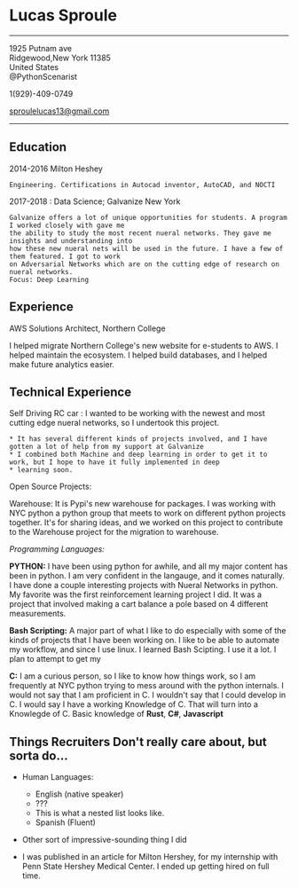 
Lucas Sproule
============

-------------------        ----------------------------
1925 Putnam ave            
Ridgewood,New York 11385   
United States              
@PythonScenarist

1(929)-409-0749

sproulelucas13@gmail.com
-------------------        ---------------------------

Education
---------

2014-2016
     Milton Heshey 

    Engineering. Certifications in Autocad inventor, AutoCAD, and NOCTI

2017-2018
:   Data Science; Galvanize
    New York
    
    Galvanize offers a lot of unique opportunities for students. A program I worked closely with gave me 
    the ability to study the most recent nueral networks. They gave me insights and understanding into
    how these new nueral nets will be used in the future. I have a few of them featured. I got to work 
    on Adversarial Networks which are on the cutting edge of research on nueral networks.
    Focus: Deep Learning

Experience
----------

AWS Solutions Architect, Northern College

I helped migrate Northern College's new website for e-students to AWS.
I helped maintain the ecosystem. I helped build databases, and I helped 
make future analytics easier.


Technical Experience
--------------------

Self Driving RC car
:   I wanted to be working with the newest and most cutting edge nueral networks, so I undertook this project.

    * It has several different kinds of projects involved, and I have gotten a lot of help from my support at Galvanize
    * I combined both Machine and deep learning in order to get it to work, but I hope to have it fully implemented in deep 
    * learning soon.

Open Source Projects:

   Warehouse: It is Pypi's new warehouse for packages.
I was working with NYC python a python group that meets to work on different python projects together. It's for sharing ideas, and we worked on this project to contribute to the Warehouse project for the migration to warehouse. 

*Programming Languages:*


   **PYTHON:** 
I have been using python for awhile, and all my major content has been in python. I am very confident in the langauge, and it comes naturally. I have done a couple interesting projects with Nueral Networks in python. My favorite was the first reinforcement learning project I did. It was a project that involved making a cart balance a pole based on 4 different measurements. 


   **Bash Scripting:**
A major part of what I like to do especially with some of the kinds of projects that I have been working on. I like to be able to automate my workflow, and since I use linux. I learned Bash Scipting. I use it a lot. I plan to attempt to get my 

   **C:**
I am a curious person, so I like to know how things work, so I am frequently at NYC python trying to mess around with the python internals. I would not say that I am proficient in C. I wouldn't say that I could develop in C. I would say I have a working Knowledge of C. That will turn into a Knowlegde of C. 
   Basic knowledge of **Rust**, **C#**, **Javascript**

[ref]: https://github.com/sproulel

Things Recruiters Don't really care about, but sorta do...
----------------------------------------

* Human Languages:

     * English (native speaker)
     * ???
     * This is what a nested list looks like.
     * Spanish (Fluent)

* Other sort of impressive-sounding thing I did
* I was published in an article for Milton Hershey, for my internship with Penn State Hershey Medical Center. I ended up getting hired on full time.
